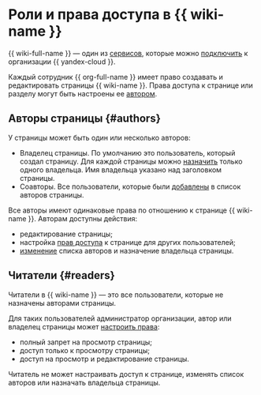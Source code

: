 # Роли и права доступа в {{ wiki-name }}


{{ wiki-full-name }} — один из [сервисов](../organization/concepts/manage-services.md), которые можно [подключить](./enable-wiki.md) к организации {{ yandex-cloud }}.


Каждый сотрудник {{ org-full-name }} имеет право создавать и редактировать страницы {{ wiki-name }}. Права доступа к странице или разделу могут быть настроены ее [автором](./page-management/access-setup.md). 


## Авторы страницы {#authors}

У страницы может быть один или несколько авторов:
* Владелец страницы. По умолчанию это пользователь, который создал страницу. Для каждой страницы можно [назначить](./page-management/edit-owner.md#edit-owner) только одного владельца. Имя владельца указано над заголовком страницы.
* Соавторы. Все пользователи, которые были [добавлены](./page-management/edit-owner.md#add) в список авторов страницы. 

Все авторы имеют одинаковые права по отношению к странице {{ wiki-name }}. Авторам доступны действия:
* редактирование страницы;
* настройка [прав доступа](./page-management/access-setup.md) к странице для других пользователей;
* [изменение](./page-management/edit-owner.md) списка авторов и назначение владельца страницы.

## Читатели {#readers}

Читатели в {{ wiki-name }} — это все пользователи, которые не назначены авторами страницы. 

Для таких пользователей администратор организации, автор или владелец страницы может [настроить права](./page-management/access-setup.md):
* полный запрет на просмотр страницы;
* доступ только к просмотру страницы;
* доступ на просмотр и редактирование страницы.

Читатель не может настраивать доступ к странице, изменять список авторов или назначать владельца страницы.
